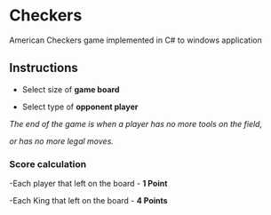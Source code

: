 
# Checkers
American Checkers game implemented in C# to windows application
 
## Instructions

* Select size of **game board**

* Select type of **opponent player**

*The end of the game is when a player has no more tools on the field,*

*or has no more legal moves.*


### Score calculation

-Each player that left on the board - **1 Point**

-Each King that left on the board - **4 Points**
